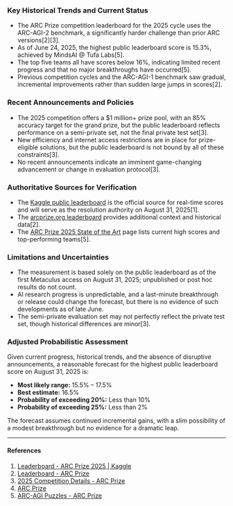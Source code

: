 ### Key Historical Trends and Current Status

- The ARC Prize competition leaderboard for the 2025 cycle uses the ARC-AGI-2 benchmark, a significantly harder challenge than prior ARC versions[2][3].
- As of June 24, 2025, the highest public leaderboard score is 15.3%, achieved by MindsAI @ Tufa Labs[5].
- The top five teams all have scores below 16%, indicating limited recent progress and that no major breakthroughs have occurred[5].
- Previous competition cycles and the ARC-AGI-1 benchmark saw gradual, incremental improvements rather than sudden large jumps in scores[2].

### Recent Announcements and Policies

- The 2025 competition offers a $1 million+ prize pool, with an 85% accuracy target for the grand prize, but the public leaderboard reflects performance on a semi-private set, not the final private test set[3].
- New efficiency and internet access restrictions are in place for prize-eligible solutions, but the public leaderboard is not bound by all of these constraints[3].
- No recent announcements indicate an imminent game-changing advancement or change in evaluation protocol[3].

### Authoritative Sources for Verification

- The [Kaggle public leaderboard](https://www.kaggle.com/competitions/arc-prize-2025/leaderboard) is the official source for real-time scores and will serve as the resolution authority on August 31, 2025[1].
- The [arcprize.org leaderboard](https://arcprize.org/leaderboard) provides additional context and historical data[2].
- The [ARC Prize 2025 State of the Art](https://arcprize.org/2025-sota) page lists current high scores and top-performing teams[5].

### Limitations and Uncertainties

- The measurement is based solely on the public leaderboard as of the first Metaculus access on August 31, 2025; unpublished or post hoc results do not count.
- AI research progress is unpredictable, and a last-minute breakthrough or release could change the forecast, but there is no evidence of such developments as of late June.
- The semi-private evaluation set may not perfectly reflect the private test set, though historical differences are minor[3].

### Adjusted Probabilistic Assessment

Given current progress, historical trends, and the absence of disruptive announcements, a reasonable forecast for the highest public leaderboard score on August 31, 2025 is:

- **Most likely range:** 15.5% – 17.5%
- **Best estimate:** 16.5%
- **Probability of exceeding 20%:** Less than 10%
- **Probability of exceeding 25%:** Less than 2%

The forecast assumes continued incremental gains, with a slim possibility of a modest breakthrough but no evidence for a dramatic leap.

---

#### References

1. [Leaderboard - ARC Prize 2025 | Kaggle](https://www.kaggle.com/competitions/arc-prize-2025/leaderboard)
2. [Leaderboard - ARC Prize](https://arcprize.org/leaderboard)
3. [2025 Competition Details - ARC Prize](https://arcprize.org/competition)
4. [ARC Prize](https://arcprize.org)
5. [ARC-AGI Puzzles - ARC Prize](https://arcprize.org/2025-sota)